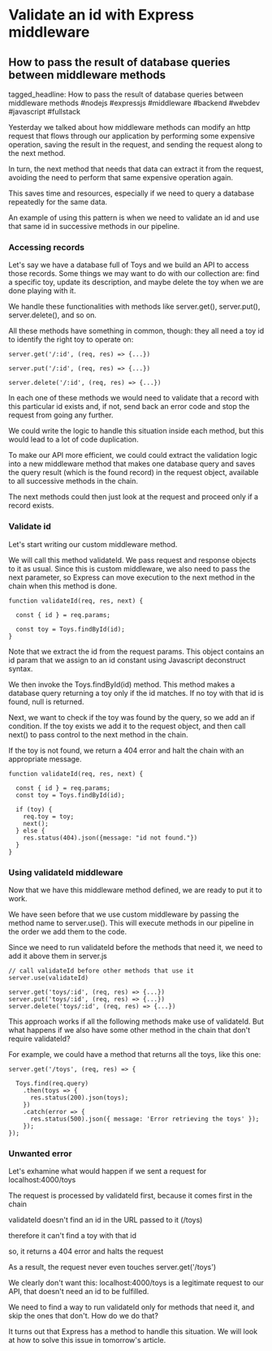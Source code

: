 # Validate an id with Express middleware
## How to pass the result of database queries between middleware methods

tagged_headline: How to pass the result of database queries between middleware methods #nodejs #expressjs #middleware #backend #webdev #javascript #fullstack


Yesterday we talked about how middleware methods can modify an http request that flows through our application by performing some expensive operation, saving the result in the request, and sending the request along to the next method.

In turn, the next method that needs that data can extract it from the request, avoiding the need to perform that same expensive operation again.

This saves time and resources, especially if we need to query a database repeatedly for the same data.

An example of using this pattern is when we need to validate an id and use that same id in successive methods in our pipeline.

### Accessing records

Let's say we have a database full of Toys and we build an API to access those records. Some things we may want to do with our collection are: find a specific toy, update its description, and maybe delete the toy when we are done playing with it.

We handle these functionalities with methods like server.get(), server.put(), server.delete(), and so on.

All these methods have something in common, though: they all need a toy id to identify the right toy to operate on:

```
server.get('/:id', (req, res) => {...})

server.put('/:id', (req, res) => {...})

server.delete('/:id', (req, res) => {...})
```

In each one of these methods we would need to validate that a record with this particular id exists and, if not, send back an error code and stop the request from going any further.

We could write the logic to handle this situation inside each method, but this would lead to a lot of code duplication.

To make our API more efficient, we could could extract the validation logic into a new middleware method that makes one database query and saves the query result (which is the found record) in the request object, available to all successive methods in the chain.

The next methods could then just look at the request and proceed only if a record exists.

### Validate id

Let's start writing our custom middleware method. 

We will call this method validateId. We pass request and response objects to it as usual.
Since this is custom middleware, we also need to pass the next parameter, so Express can move execution to the next method in the chain when this method is done.


```
function validateId(req, res, next) {

  const { id } = req.params;

  const toy = Toys.findById(id);
}
```

Note that we extract the id from the request params. This object contains an id param that we assign to an id constant using Javascript deconstruct syntax.

We then invoke the Toys.findById(id) method. This method makes a database query returning a toy only if the id matches. If no toy with that id is found, null is returned.

Next, we want to check if the toy was found by the query, so we add an if condition.
If the toy exists we add it to the request object, and then call next() to pass control to the next method in the chain.

If the toy is not found, we return a 404 error and halt the chain with an appropriate message.

```
function validateId(req, res, next) {

  const { id } = req.params;
  const toy = Toys.findById(id);

  if (toy) {
    req.toy = toy;
    next();
  } else {
    res.status(404).json({message: "id not found."})
  }
}
```

### Using validateId middleware

Now that we have this middleware method defined, we are ready to put it to work.

We have seen before that we use custom middleware by passing the method name to server.use(). This will execute methods in our pipeline in the order we add them to the code.

Since we need to run validateId before the methods that need it, we need to add it above them in server.js

```
// call validateId before other methods that use it
server.use(validateId)

server.get('toys/:id', (req, res) => {...})
server.put('toys/:id', (req, res) => {...})
server.delete('toys/:id', (req, res) => {...})
```

This approach works if all the following methods make use of validateId.
But what happens if we also have some other method in the chain that don't require validateId?

For example, we could have a method that returns all the toys, like this one:

```
server.get('/toys', (req, res) => {

  Toys.find(req.query)
    .then(toys => {
      res.status(200).json(toys);
    })
    .catch(error => {
      res.status(500).json({ message: 'Error retrieving the toys' });
    });
});
```

### Unwanted error

Let's exhamine what would happen if we sent a request for localhost:4000/toys

The request is processed by validateId first, because it comes first in the chain

validateId doesn't find an id in the URL passed to it (/toys)

therefore it can't find a toy with that id

so, it returns a 404 error and halts the request

As a result, the request never even touches server.get('/toys')


We clearly don't want this: localhost:4000/toys is a legitimate request to our API, that doesn't need an id to be fulfilled.

We need to find a way to run validateId only for methods that need it, and skip the ones that don't. How do we do that? 

It turns out that Express has a method to handle this situation. We will look at how to solve this issue in tomorrow's article.


